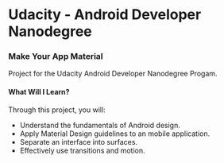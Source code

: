 **Udacity - Android Developer Nanodegree**
==
### Make Your App Material

Project for the Udacity Android Developer Nanodegree Progam.

#### What Will I Learn?
Through this project, you will:

- Understand the fundamentals of Android design.
- Apply Material Design guidelines to an mobile application.
- Separate an interface into surfaces.
- Effectively use transitions and motion.